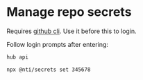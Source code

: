 # Manage repo secrets

Requires [github cli](https://hub.github.com/). Use it before this to login.

Follow login prompts after entering:

```bash
hub api
```

```bash
npx @nti/secrets set 345678
```
